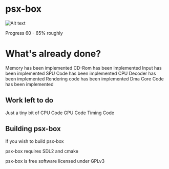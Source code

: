 # psx-box
![Alt text](  http://i.imgur.com/mkp3JJb.jpg "psx-box")

Progress 60 - 65% roughly
 
# What's already done?
 
 Memory has been implemented
 CD-Rom has been implemented 
 Input has been implemented
 SPU Code has been implemented
 CPU Decoder has been implemented
 Rendering code has been implemented
 Dma Core Code has been implemented


## Work left to do

Just a tiny bit of CPU Code
GPU Code
Timing Code


## Building psx-box


If you wish to build psx-box

psx-box requires SDL2 and cmake


psx-box is free software licensed under GPLv3





